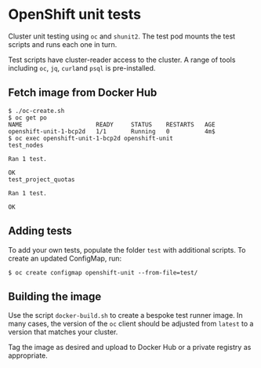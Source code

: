 # OpenShift unit tests

Cluster unit testing using `oc` and `shunit2`. The test pod mounts the test scripts and runs each one in turn.

Test scripts have cluster-reader access to the cluster. A range of tools including `oc`, `jq`, `curl`and `psql` is pre-installed.

## Fetch image from Docker Hub
```
$ ./oc-create.sh
$ oc get po
NAME                     READY     STATUS    RESTARTS   AGE
openshift-unit-1-bcp2d   1/1       Running   0          4m$ 
$ oc exec openshift-unit-1-bcp2d openshift-unit
test_nodes

Ran 1 test.

OK
test_project_quotas

Ran 1 test.

OK
```

## Adding tests
To add your own tests, populate the folder `test` with additional scripts. To create an updated ConfigMap, run:
```
$ oc create configmap openshift-unit --from-file=test/
```

## Building the image
Use the script `docker-build.sh` to create a bespoke test runner image. In many cases, the version of the `oc` client should be adjusted from `latest` to a version that matches your cluster.

Tag the image as desired and upload to Docker Hub or a private registry as appropriate.
